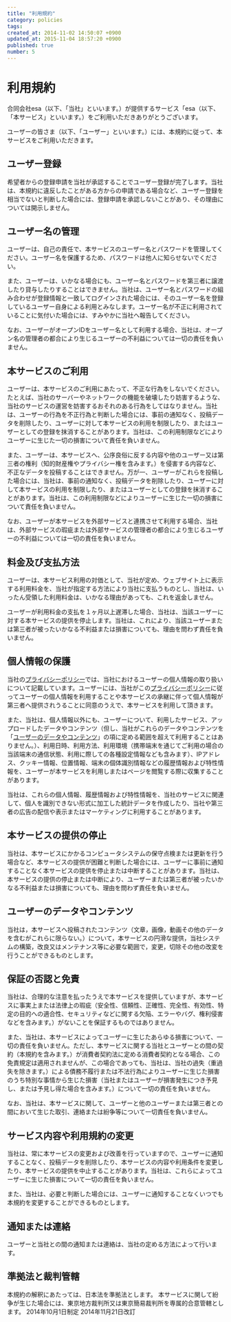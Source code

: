 ```yaml
---
title: "利用規約"
category: policies
tags: 
created_at: 2014-11-02 14:50:07 +0900
updated_at: 2015-11-04 18:57:20 +0900
published: true
number: 5
---
```


# 利用規約

合同会社esa（以下、「当社」といいます。）が提供するサービス「esa（以下、「本サービス」といいます。）をご利用いただきありがとうございます。

ユーザーの皆さま（以下、「ユーザー」といいます。）には、本規約に従って、本サービスをご利用いただきます。

## ユーザー登録
希望者からの登録申請を当社が承認することでユーザー登録が完了します。当社は、本規約に違反したことがある方からの申請である場合など、ユーザー登録を相当でないと判断した場合には、登録申請を承認しないことがあり、その理由については開示しません。

## ユーザー名の管理
ユーザーは、自己の責任で、本サービスのユーザー名とパスワードを管理してください。ユーザー名を保護するため、パスワードは他人に知らせないでください。

また、ユーザーは、いかなる場合にも、ユーザー名とパスワードを第三者に譲渡したり貸与したりすることはできません。当社は、ユーザー名とパスワードの組み合わせが登録情報と一致してログインされた場合には、そのユーザー名を登録しているユーザー自身による利用とみなします。ユーザー名が不正に利用されていることに気付いた場合には、すみやかに当社へ報告してください。

なお、ユーザーがオープンIDをユーザー名として利用する場合、当社は、オープン名の管理者の都合により生じるユーザーの不利益については一切の責任を負いません。

## 本サービスのご利用
ユーザーは、本サービスのご利用にあたって、不正な行為をしないでください。たとえば、当社のサーバーやネットワークの機能を破壊したり妨害するような、当社のサービスの運営を妨害するおそれのある行為をしてはなりません。当社は、ユーザーの行為を不正行為と判断した場合には、事前の通知なく、投稿データを削除したり、ユーザーに対して本サービスの利用を制限したり、またはユーザーとしての登録を抹消することがあります。当社は、この利用制限などによりユーザーに生じた一切の損害について責任を負いません。

また、ユーザーは、本サービスへ、公序良俗に反する内容や他のユーザー又は第三者の権利（知的財産権やプライバシー権を含みます。）を侵害する内容など、不正なデータを投稿することはできません。万が一、ユーザーがこれらを投稿した場合には、当社は、事前の通知なく、投稿データを削除したり、ユーザーに対して本サービスの利用を制限したり、またはユーザーとしての登録を抹消することがあります。当社は、この利用制限などによりユーザーに生じた一切の損害について責任を負いません。

なお、ユーザーが本サービスを外部サービスと連携させて利用する場合、当社は、外部サービスの瑕疵または外部サービスの管理者の都合により生じるユーザーの不利益については一切の責任を負いません。

## 料金及び支払方法
ユーザーは、本サービス利用の対価として、当社が定め、ウェブサイト上に表示する利用料金を、当社が指定する方法により当社に支払うものとし、当社は、いったん受領した利用料金は、いかなる理由があっても、これを返金しません。

ユーザーが利用料金の支払を１ヶ月以上遅滞した場合、当社は、当該ユーザーに対する本サービスの提供を停止します。当社は、これにより、当該ユーザーまたは第三者が被ったいかなる不利益または損害についても、理由を問わず責任を負いません。

## 個人情報の保護
当社の[プライバシーポリシー](https://docs.esa.io/posts/6)では、当社におけるユーザーの個人情報の取り扱いについて記載しています。ユーザーには、当社がこの[プライバシーポリシー](https://docs.esa.io/posts/6)に従ってユーザーの個人情報を利用することや本サービスの承継に伴って個人情報が第三者へ提供されうることに同意のうえで、本サービスを利用して頂きます。

また、当社は、個人情報以外にも、ユーザーについて、利用したサービス、アップロードしたデータやコンテンツ（但し、当社がこれらのデータやコンテンツを「[ユーザーのデータやコンテンツ](https://docs.esa.io/posts/5#1-7-0)」の項に定める範囲を超えて利用することはありません。）、利用日時、利用方法、利用環境（携帯端末を通じてご利用の場合の当該端末の通信状態、利用に際しての各種設定情報なども含みます）、IPアドレス、クッキー情報、位置情報、端末の個体識別情報などの履歴情報および特性情報を、ユーザーが本サービスを利用しまたはページを閲覧する際に収集することがあります。

当社は、これらの個人情報、履歴情報および特性情報を、当社のサービスに関連して、個人を識別できない形式に加工した統計データを作成したり、当社や第三者の広告の配信や表示またはマーケティングに利用することがあります。

## 本サービスの提供の停止
当社は、本サービスにかかるコンピュータシステムの保守点検または更新を行う場合など、本サービスの提供が困難と判断した場合には、ユーザーに事前に通知することなく本サービスの提供を停止または中断することがあります。当社は、本サービスの提供の停止または中断により、ユーザーまたは第三者が被ったいかなる不利益または損害についても、理由を問わず責任を負いません。

## ユーザーのデータやコンテンツ
当社は，本サービスへ投稿されたコンテンツ（文章，画像，動画その他のデータを含むがこれらに限らない。）について，本サービスの円滑な提供，当社システムの構築，改良又はメンテナンス等に必要な範囲で，変更，切除その他の改変を行うことができるものとします。

## 保証の否認と免責
当社は、合理的な注意を払ったうえで本サービスを提供していますが、本サービスに事実上または法律上の瑕疵（安全性、信頼性、正確性、完全性、有効性、特定の目的への適合性、セキュリティなどに関する欠陥、エラーやバグ、権利侵害などを含みます。）がないことを保証するものではありません。

また、当社は、本サービスによってユーザーに生じたあらゆる損害について、一切の責任を負いません。ただし、本サービスに関する当社とユーザーとの間の契約（本規約を含みます。）が消費者契約法に定める消費者契約となる場合、この免責規定は適用されませんが、この場合であっても、当社は、当社の過失（重過失を除きます。）による債務不履行または不法行為によりユーザーに生じた損害のうち特別な事情から生じた損害（当社またはユーザーが損害発生につき予見し、または予見し得た場合を含みます。）について一切の責任を負いません。

なお、当社は、本サービスに関して、ユーザーと他のユーザーまたは第三者との間において生じた取引、連絡または紛争等について一切責任を負いません。

## サービス内容や利用規約の変更
当社は、常に本サービスの変更および改善を行っていますので、ユーザーに通知することなく、投稿データを削除したり、本サービスの内容や利用条件を変更したり、本サービスの提供を中止することがあります。当社は、これらによってユーザーに生じた損害について一切の責任を負いません。

また、当社は、必要と判断した場合には、ユーザーに通知することなくいつでも本規約を変更することができるものとします。

## 通知または連絡
ユーザーと当社との間の通知または連絡は、当社の定める方法によって行います。

## 準拠法と裁判管轄
本規約の解釈にあたっては、日本法を準拠法とします。
本サービスに関して紛争が生じた場合には、東京地方裁判所又は東京簡易裁判所を専属的合意管轄とします。
2014年10月1日制定
2014年11月21日改訂

